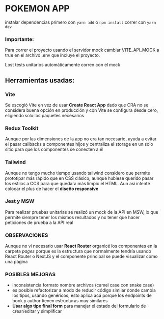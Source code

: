# POKEMON APP
instalar dependencias primero con `yarn add` o `npm install`
correr con `yarn dev`

### Importante:
Para correr el proyecto usando el servidor mock cambiar
VITE_API_MOCK a true en el archivo .env que incluye
el proyecto.

Lost tests unitarios automáticamente corren con el mock

## Herramientas usadas:
### Vite
Se escogió Vite en vez de usar **Create React App** dado que CRA no se considera buena opción en producción y con
Vite se configura desde cero, eligiendo solo los paquetes necesarios



### Redux Toolkit
Aunque por las dimensiones de la app no era tan necesario, ayuda a evitar el pasar callbacks a componentes
hijos y centraliza el storage en un solo sitio para que los componentes se conecten a él

### Tailwind
Aunque no tengo mucho tiempo usando tailwind considero que permite prototipar más rápido que en CSS clásico, aunque hubiese querido pasar los estilos a
CCS para que quedara más limpio el HTML. Aun así intenté colocar el plus de hacer el **diseño responsive** 


### Jest y MSW
Para realizar pruebas unitarias se realizó un mock de la API en MSW, lo que permite siempre tener los mismos
resultados y no tener que hacer peticiones de prueba a la API real

### OBSERVACIONES
Aunque no vi necesario usar **React Router** organicé los componentes en la carpeta *pages* porque es la
estructura que normalmente tendría usando React Router o NextJS y el componente principal se puede
visualizar como una página


### POSIBLES MEJORAS
- inconsistencia formato nombre archivos (camel case con snake case)
- es posible refactorizar a modo de reducir código similar donde cambia los tipos,
usando genéricos, esto aplica acá porque los endpoints de book y author tienen estructuras muy similares
- **Usar algo tipo final form** para manejar el estado del formulario de crear/editar y simplificar

